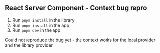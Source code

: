 ## React Server Component - Context bug repro

1. Run `pnpm install` in the library
2. Run `pnpm install` in the app
3. Run `pnpm dev` in the app

Could not reproduce the bug yet - the context works for the local provider and the library provider.
